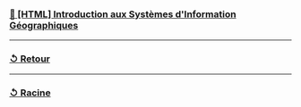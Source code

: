 ### [🔗 [HTML] Introduction aux Systèmes d'Information Géographiques](https://supports.idgeo.fr/cpgeom/A0_bases_sig/co/M1S1_base_SIG_cpgeom_2.html)
---
### [↺ Retour](../README.MD)
---
### [↺ Racine](../../README.MD)
